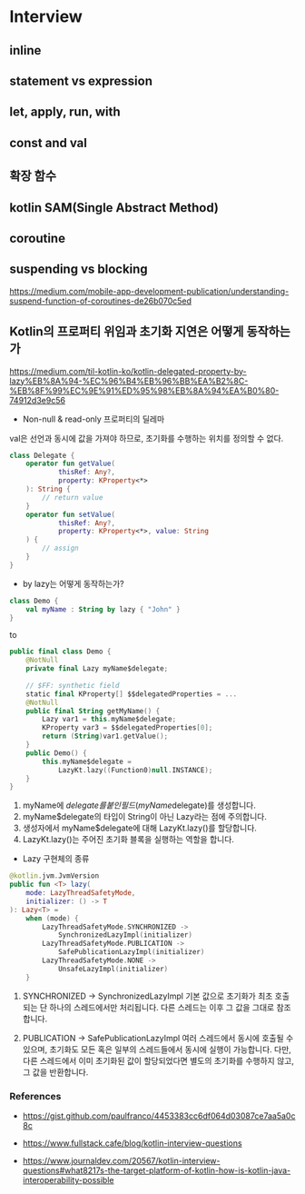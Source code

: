 # Interview

## inline

## statement vs expression

## let, apply, run, with

## const and val

## 확장 함수

## kotlin SAM(Single Abstract Method)

## coroutine

## suspending vs blocking

https://medium.com/mobile-app-development-publication/understanding-suspend-function-of-coroutines-de26b070c5ed

## Kotlin의 프로퍼티 위임과 초기화 지연은 어떻게 동작하는가
https://medium.com/til-kotlin-ko/kotlin-delegated-property-by-lazy%EB%8A%94-%EC%96%B4%EB%96%BB%EA%B2%8C-%EB%8F%99%EC%9E%91%ED%95%98%EB%8A%94%EA%B0%80-74912d3e9c56

- Non-null & read-only 프로퍼티의 딜레마

val은 선언과 동시에 값을 가져야 하므로, 초기화를 수행하는 위치를 정의할 수 없다.

~~~kotlin
class Delegate {
    operator fun getValue(
            thisRef: Any?,
            property: KProperty<*>
    ): String {
        // return value
    }
    operator fun setValue(
            thisRef: Any?,
            property: KProperty<*>, value: String
    ) {
        // assign
    }
}
~~~

- by lazy는 어떻게 동작하는가?

~~~kotlin
class Demo {
    val myName : String by lazy { "John" }
}
~~~

to 

~~~kotlin
public final class Demo {
    @NotNull
    private final Lazy myName$delegate;
    
    // $FF: synthetic field
    static final KProperty[] $$delegatedProperties = ...
    @NotNull
    public final String getMyName() {
        Lazy var1 = this.myName$delegate;
        KProperty var3 = $$delegatedProperties[0];
        return (String)var1.getValue();
    }
    public Demo() {
        this.myName$delegate =
            LazyKt.lazy((Function0)null.INSTANCE);
    }
}
~~~

1. myName에 $delegate를 붙인 필드(myName$delegate)를 생성합니다.
2. myName$delegate의 타입이 String이 아닌 Lazy라는 점에 주의합니다.
3. 생성자에서 myName$delegate에 대해 LazyKt.lazy()를 할당합니다.
4. LazyKt.lazy()는 주어진 초기화 블록을 실행하는 역할을 합니다.

- Lazy 구현체의 종류

~~~kotlin
@kotlin.jvm.JvmVersion
public fun <T> lazy(
    mode: LazyThreadSafetyMode,
    initializer: () -> T
): Lazy<T> =
    when (mode) {
        LazyThreadSafetyMode.SYNCHRONIZED ->
            SynchronizedLazyImpl(initializer)
        LazyThreadSafetyMode.PUBLICATION ->
            SafePublicationLazyImpl(initializer)
        LazyThreadSafetyMode.NONE ->
            UnsafeLazyImpl(initializer)
    }
~~~

1. SYNCHRONIZED → SynchronizedLazyImpl 
기본 값으로 초기화가 최초 호출되는 단 하나의 스레드에서만 처리됩니다.
다른 스레드는 이후 그 값을 그대로 참조합니다.


2. PUBLICATION → SafePublicationLazyImpl
여러 스레드에서 동시에 호출될 수 있으며, 초기화도 모든 혹은 일부의 스레드들에서 동시에 실행이 가능합니다.
다만, 다른 스레드에서 이미 초기화된 값이 할당되었다면 별도의 초기화를 수행하지 않고, 그 값을 반환합니다.

### References

- https://gist.github.com/paulfranco/4453383cc6df064d03087ce7aa5a0c8c

- https://www.fullstack.cafe/blog/kotlin-interview-questions

- https://www.journaldev.com/20567/kotlin-interview-questions#what8217s-the-target-platform-of-kotlin-how-is-kotlin-java-interoperability-possible




